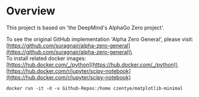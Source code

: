 # Overview

This project is based on 'the DeepMind's AlphaGo Zero project'. 

To see the original GitHub implementation 'Alpha Zero General', please visit:\
[https://github.com/suragnair/alpha-zero-general](https://github.com/suragnair/alpha-zero-general)\
\
To install related docker images:\
[https://hub.docker.com/_/python](https://hub.docker.com/_/python)\
[https://hub.docker.com/r/jupyter/scipy-notebook](https://hub.docker.com/r/jupyter/scipy-notebook)
```
docker run -it -d -v Github-Repos:/home czentye/matplotlib-minimal
```
